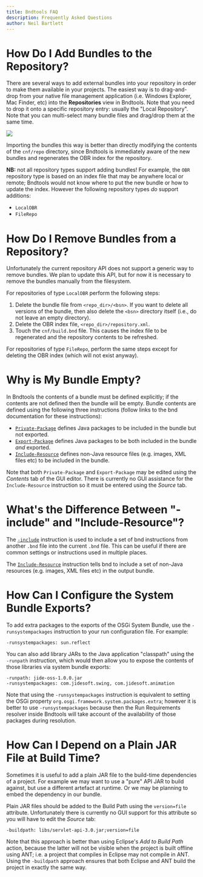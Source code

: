 ```yaml
---
title: Bndtools FAQ
description: Frequently Asked Questions
author: Neil Bartlett
---
```


How Do I Add Bundles to the Repository?
=======================================

There are several ways to add external bundles into your repository in order to make them available in your projects. The easiest way is to drag-and-drop from your native file management application (i.e. Windows Explorer, Mac Finder, etc) into the **Repositories** view in Bndtools. Note that you need to drop it onto a specific repository entry: usually the "Local Repository". Note that you can multi-select many bundle files and drag/drop them at the same time.

![](/images/faq/01.png)

Importing the bundles this way is better than directly modifying the contents of the `cnf/repo` directory, since Bndtools is immediately aware of the new bundles and regenerates the OBR index for the repository.

**NB:** not all repository types support adding bundles! For example, the `OBR` repository type is based on an index file that may be anywhere local or remote; Bndtools would not know where to put the new bundle or how to update the index. However the following repository types *do* support additions:

* `LocalOBR`
* `FileRepo`

How Do I Remove Bundles from a Repository?
==========================================

Unfortunately the current repository API does not support a generic way to remove bundles. We plan to update this API, but for now it is necessary to remove the bundles manually from the filesystem.

For repositories of type `LocalOBR` perform the following steps:

1. Delete the bundle file from `<repo_dir>/<bsn>`. If you want to delete all versions of the bundle, then also delete the `<bsn>` directory itself (i.e., do not leave an empty directory).
2. Delete the OBR index file, `<repo_dir>/repository.xml`.
3. Touch the `cnf/build.bnd` file. This causes the index file to be regenerated and the repository contents to be refreshed.

For repositories of type `FileRepo`, perform the same steps except for deleting the OBR index (which will not exist anyway).

Why is My Bundle Empty?
=======================

In Bndtools the contents of a bundle must be defined explicitly; if the contents are not defined then the bundle will be empty. Bundle contents are defined using the following three instructions (follow links to the bnd documentation for these instructions):

* [`Private-Package`](http://www.aqute.biz/Bnd/Format#private-package) defines Java packages to be included in the bundle but not exported.
* [`Export-Package`](http://www.aqute.biz/Bnd/Format#export-package) defines Java packages to be both included in the bundle *and* exported.
* [`Include-Resource`](http://www.aqute.biz/Bnd/Format#include-resource) defines non-Java resource files (e.g. images, XML files etc) to be included in the bundle.

Note that both `Private-Package` and `Export-Package` may be edited using the *Contents* tab of the GUI editor. There is currently no GUI assistance for the `Include-Resource` instruction so it must be entered using the *Source* tab.

What's the Difference Between "-include" and "Include-Resource"?
================================================================

The [`-include`](http://www.aqute.biz/Bnd/Format#directives) instruction is used to include a set of bnd instructions from another `.bnd` file into the current `.bnd` file. This can be useful if there are common settings or instructions used in multiple places.

The [`Include-Resource`](http://www.aqute.biz/Bnd/Format#include-resource) instruction tells bnd to include a set of non-Java resources (e.g. images, XML files etc) in the output bundle.

How Can I Configure the System Bundle Exports?
==============================================

To add extra packages to the exports of the OSGi System Bundle, use the `-runsystempackages` instruction to your run configuration file. For example:

	-runsystempackages: sun.reflect

You can also add library JARs to the Java application "classpath" using the `-runpath` instruction, which would then allow you to expose the contents of those libraries via system bundle exports:

	-runpath: jide-oss-1.0.0.jar
	-runsystempackages: com.jidesoft.swing, com.jidesoft.animation

Note that using the `-runsystempackages` instruction is equivalent to setting the OSGi property `org.osgi.framework.system.packages.extra`; however it is better to use `-runsystempackages` because then the Run Requirements resolver inside Bndtools will take account of the availability of those packages during resolution.

How Can I Depend on a Plain JAR File at Build Time?
===================================================

Sometimes it is useful to add a plain JAR file to the build-time dependencies of a project. For example we may want to use a "pure" API JAR to build against, but use a different artefact at runtime. Or we may be planning to embed the dependency in our bundle.

Plain JAR files should be added to the Build Path using the `version=file` attribute. Unfortunately there is currently no GUI support for this attribute so you will have to edit the *Source* tab:

	-buildpath: libs/servlet-api-3.0.jar;version=file

Note that this approach is better than using Eclipse's *Add to Build Path* action, because the latter will not be visible when the project is built offline using ANT; i.e. a project that compiles in Eclipse may not compile in ANT. Using the `-buildpath` approach ensures that both Eclipse and ANT build the project in exactly the same way.
